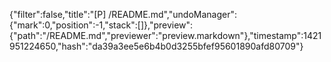 {"filter":false,"title":"[P] /README.md","undoManager":{"mark":0,"position":-1,"stack":[]},"preview":{"path":"/README.md","previewer":"preview.markdown"},"timestamp":1421951224650,"hash":"da39a3ee5e6b4b0d3255bfef95601890afd80709"}